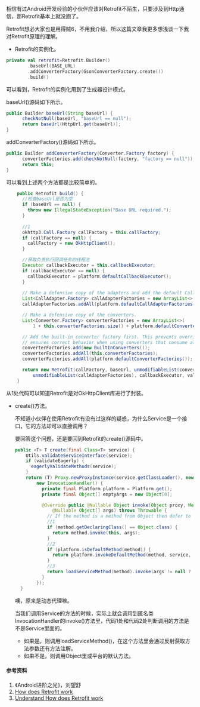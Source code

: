 相信有过Android开发经验的小伙伴应该对Retrofit不陌生，只要涉及到Http通信，那Retrofit基本上就没跑了。

Retrofit想必大家也是用得贼6，不用我介绍，所以这篇文章我更多想浅谈一下我对Retrofit原理的理解。

- Retrofit的实例化。

```kotlin
private val retrofit=Retrofit.Builder()
        .baseUrl(BASE_URL)
        .addConverterFactory(GsonConverterFactory.create())
        .build()
```

可以看到，Retrofit的实例化用到了生成器设计模式。

baseUrl()源码如下所示。

```java
public Builder baseUrl(String baseUrl) {
      checkNotNull(baseUrl, "baseUrl == null");
      return baseUrl(HttpUrl.get(baseUrl));
}
```

addConverterFactory()源码如下所示。

```java
public Builder addConverterFactory(Converter.Factory factory) {
      converterFactories.add(checkNotNull(factory, "factory == null"));
      return this;
}
```

可以看到上述两个方法都是比较简单的。

```java
    public Retrofit build() {
      //检查baseUrl是否为空
      if (baseUrl == null) {
        throw new IllegalStateException("Base URL required.");
      }
			
      //1
      okhttp3.Call.Factory callFactory = this.callFactory;
      if (callFactory == null) {
        callFactory = new OkHttpClient();
      }

      //获取负责执行回调任务的线程池
      Executor callbackExecutor = this.callbackExecutor;
      if (callbackExecutor == null) {
        callbackExecutor = platform.defaultCallbackExecutor();
      }
			
      // Make a defensive copy of the adapters and add the default Call adapter.
      List<CallAdapter.Factory> callAdapterFactories = new ArrayList<>(this.callAdapterFactories);
      callAdapterFactories.addAll(platform.defaultCallAdapterFactories(callbackExecutor));

      // Make a defensive copy of the converters.
      List<Converter.Factory> converterFactories = new ArrayList<>(
          1 + this.converterFactories.size() + platform.defaultConverterFactoriesSize());

      // Add the built-in converter factory first. This prevents overriding its behavior but also
      // ensures correct behavior when using converters that consume all types.
      converterFactories.add(new BuiltInConverters());
      converterFactories.addAll(this.converterFactories);
      converterFactories.addAll(platform.defaultConverterFactories());

      return new Retrofit(callFactory, baseUrl, unmodifiableList(converterFactories),
          unmodifiableList(callAdapterFactories), callbackExecutor, validateEagerly);
    }
```

从1处代码可以知道Retrofit是对OkHttpClient库进行了封装。

- create()方法。

  不知道小伙伴在使用Retrofit有没有过这样的疑惑，为什么Service是一个接口，它的方法却可以直接调用？

  要回答这个问题，还是要回到Retrofit的create()源码中。

  ```java
  public <T> T create(final Class<T> service) {
      Utils.validateServiceInterface(service);
      if (validateEagerly) {
        eagerlyValidateMethods(service);
      }
      return (T) Proxy.newProxyInstance(service.getClassLoader(), new Class<?>[] { service },
          new InvocationHandler() {
            private final Platform platform = Platform.get();
            private final Object[] emptyArgs = new Object[0];
  
            @Override public @Nullable Object invoke(Object proxy, Method method,
                @Nullable Object[] args) throws Throwable {
              // If the method is a method from Object then defer to normal invocation.
              //1
              if (method.getDeclaringClass() == Object.class) {
                return method.invoke(this, args);
              }
              //2
              if (platform.isDefaultMethod(method)) {
                return platform.invokeDefaultMethod(method, service, proxy, args);
              }
              //3
              return loadServiceMethod(method).invoke(args != null ? args : emptyArgs);
            }
          });
    }
  ```

  噢，原来是动态代理嘛。

  当我们调用Service的方法的时候，实际上就会调用到匿名类InvocationHandler的invoke()方法里，代码1处和代码2处判断调用的方法是不是Service里面的。

  - 如果是。则调用loadServiceMethod()，在这个方法里会通过反射获取方法参数还有方法注解。
  - 如果不是。则调用Object里或平台的默认方法。

#### 参考资料

1. 《Android进阶之光》，刘望舒
2. [How does Retrofit work](https://proandroiddev.com/how-does-retrofit-work-6ecad1bb683b)
3. [Understand How does Retrofit work](https://medium.com/mindorks/understand-how-does-retrofit-work-c9e264131f4a)